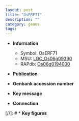 ```yaml
---
layout: post
title: "OsERF71"
description: ""
category: genes
tags: 
---
```


* **Information**  
    + Symbol: OsERF71  
    + MSU: [LOC_Os06g09390](http://rice.uga.edu/cgi-bin/ORF_infopage.cgi?orf=LOC_Os06g09390)  
    + RAPdb: [Os06g0194000](http://rapdb.dna.affrc.go.jp/viewer/gbrowse_details/irgsp1?name=Os06g0194000)  

* **Publication**  

* **Genbank accession number**  

* **Key message**  

* **Connection**  

[//]: # * **Key figures**  


